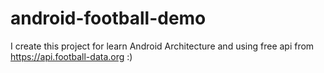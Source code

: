 # android-football-demo
I create this project for learn Android Architecture
and using free api from https://api.football-data.org :)
